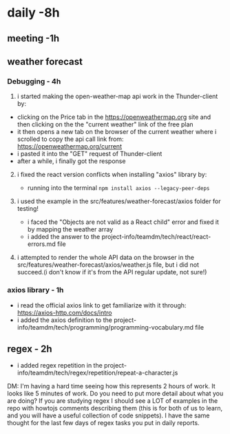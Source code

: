 # daily -8h

## meeting -1h

## weather forecast

### Debugging - 4h
1. i started making the open-weather-map api work in the Thunder-client by:
  * clicking on the Price tab in the https://openweathermap.org site and then clicking on the the "current weather" link of the free plan
  * it then opens a new tab on the browser of the current weather where i scrolled to copy the api call link from: https://openweathermap.org/current
  * i pasted it into the "GET" request of Thunder-client
  * after a while, i finally got the response

2. i fixed the react version conflicts when installing "axios" library by:
   *  running into the terminal `npm install axios --legacy-peer-deps` 
3. i used the example in the src/features/weather-forecast/axios folder for testing!
   * i faced the "Objects are not valid as a React child" error and fixed it by mapping the weather array
   * i added the answer to the project-info/teamdm/tech/react/react-errors.md file

4. i attempted to render the whole API data on the browser in the src/features/weather-forecast/axios/weather.js file, but i did not succeed.(i don't know if it's from the API regular update, not sure!)

### axios library - 1h
* i read the official axios link to get familiarize with it through: https://axios-http.com/docs/intro
* i added the axios definition to the project-info/teamdm/tech/programming/programming-vocabulary.md file
  
## regex - 2h
* i added regex repetition in the project-info/teamdm/tech/regex/repetition/repeat-a-character.js

DM: I'm having a hard time seeing how this represents 2 hours of work. It looks like 5 minutes of work. Do you need to put more detail about what you are doing? If you are studying regex I should see a LOT of examples in the repo with howtojs comments describing them (this is for both of us to learn, and you will have a useful collection of code snippets). I have the same thought for the last few days of regex tasks you put in daily reports. 
